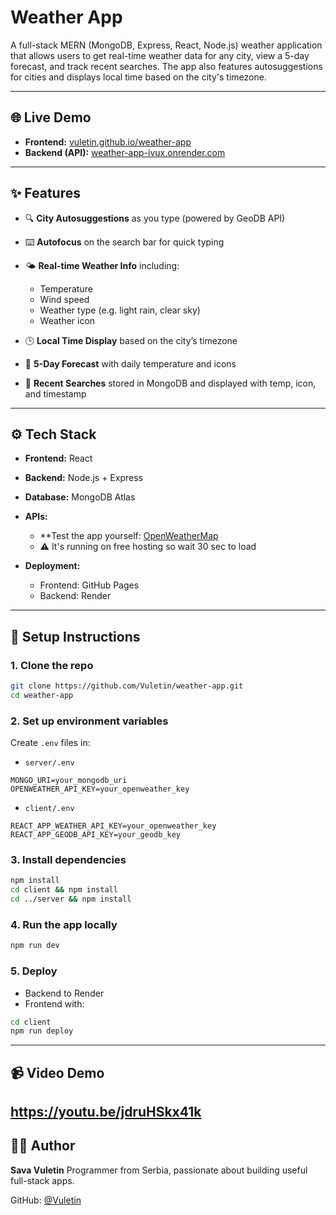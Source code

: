 # Weather App

A full-stack MERN (MongoDB, Express, React, Node.js) weather application that allows users to get real-time weather data for any city, view a 5-day forecast, and track recent searches. The app also features autosuggestions for cities and displays local time based on the city's timezone.

---

## 🌐 Live Demo

* **Frontend:** [vuletin.github.io/weather-app](https://vuletin.github.io/weather-app)
* **Backend (API):** [weather-app-ivux.onrender.com](https://weather-app-ivux.onrender.com)

---

## ✨ Features

* 🔍 **City Autosuggestions** as you type (powered by GeoDB API)
* ⌨️ **Autofocus** on the search bar for quick typing
* 🌤️ **Real-time Weather Info** including:
  * Temperature
  * Wind speed
  * Weather type (e.g. light rain, clear sky)
  * Weather icon
  
* 🕒 **Local Time Display** based on the city’s timezone
* 📅 **5-Day Forecast** with daily temperature and icons
* 🔁 **Recent Searches** stored in MongoDB and displayed with temp, icon, and timestamp

---

## ⚙️ Tech Stack

* **Frontend:** React
* **Backend:** Node.js + Express
* **Database:** MongoDB Atlas
* **APIs:**
  * **Test the app yourself: [OpenWeatherMap](https://openweathermap.org/current)
  * ⚠ It's running on free hosting so wait 30 sec to load

* **Deployment:**

  * Frontend: GitHub Pages
  * Backend: Render

---

## 🚀 Setup Instructions

### 1. Clone the repo

```bash
git clone https://github.com/Vuletin/weather-app.git
cd weather-app
```

### 2. Set up environment variables

Create `.env` files in:

* `server/.env`

```env
MONGO_URI=your_mongodb_uri
OPENWEATHER_API_KEY=your_openweather_key
```

* `client/.env`

```env
REACT_APP_WEATHER_API_KEY=your_openweather_key
REACT_APP_GEODB_API_KEY=your_geodb_key
```

### 3. Install dependencies

```bash
npm install
cd client && npm install
cd ../server && npm install
```

### 4. Run the app locally

```bash
npm run dev
```

### 5. Deploy

* Backend to Render
* Frontend with:

```bash
cd client
npm run deploy
```

---

## 📹 Video Demo

https://youtu.be/jdruHSkx41k
---

## 🙋‍♂️ Author

**Sava Vuletin**
Programmer from Serbia, passionate about building useful full-stack apps.

GitHub: [@Vuletin](https://github.com/Vuletin)
